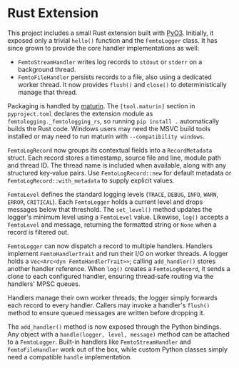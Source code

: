 # Rust Extension

This project includes a small Rust extension built with
[PyO3](https://pyo3.rs/). Initially, it exposed only a trivial `hello()`
function and the `FemtoLogger` class. It has since grown to provide the core
handler implementations as well:

- `FemtoStreamHandler` writes log records to `stdout` or `stderr` on a
  background thread.
- `FemtoFileHandler` persists records to a file, also using a dedicated worker
  thread. It now provides `flush()` and `close()` to deterministically manage
  that thread.

Packaging is handled by [maturin](https://maturin.rs/). The `[tool.maturin]`
section in `pyproject.toml` declares the extension module as
`femtologging._femtologging_rs`, so running `pip install .` automatically builds
the Rust code. Windows users may need the MSVC build tools installed or may need
to run maturin with `--compatibility windows`.

`FemtoLogRecord` now groups its contextual fields into a `RecordMetadata`
struct. Each record stores a timestamp, source file and line, module path and
thread ID. The thread name is included when available, along with any structured
key‑value pairs. Use `FemtoLogRecord::new` for default metadata or
`FemtoLogRecord::with_metadata` to supply explicit values.

`FemtoLevel` defines the standard logging levels (`TRACE`, `DEBUG`, `INFO`,
`WARN`, `ERROR`, `CRITICAL`). Each `FemtoLogger` holds a current level and drops
messages below that threshold. The `set_level()` method updates the logger's
minimum level using a `FemtoLevel` value. Likewise, `log()` accepts a
`FemtoLevel` and message, returning the formatted string or `None` when a record
is filtered out.

`FemtoLogger` can now dispatch a record to multiple handlers. Handlers implement
`FemtoHandlerTrait` and run their I/O on worker threads. A logger holds a
`Vec<Arc<dyn FemtoHandlerTrait>>`; calling `add_handler()` stores another
handler reference. When `log()` creates a `FemtoLogRecord`, it sends a clone to
each configured handler, ensuring thread‑safe routing via the handlers' MPSC
queues.

Handlers manage their own worker threads; the logger simply forwards each record
to every handler. Callers may invoke a handler's `flush()` method to ensure
queued messages are written before dropping it.

The `add_handler()` method is now exposed through the Python bindings. Any
object with a `handle(logger, level, message)` method can be attached to a
`FemtoLogger`. Built-in handlers like `FemtoStreamHandler` and
`FemtoFileHandler` work out of the box, while custom Python classes simply need
a compatible `handle` implementation.
